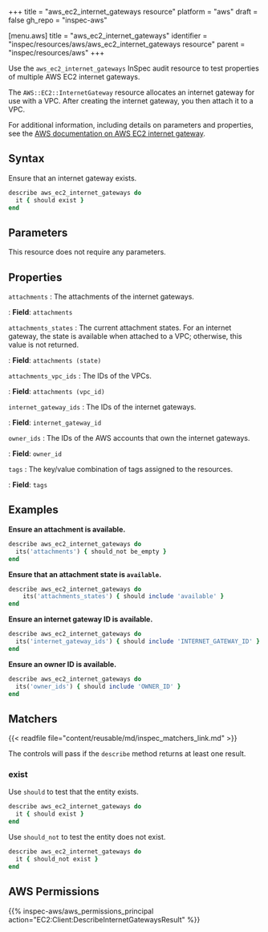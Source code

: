 +++
title = "aws_ec2_internet_gateways resource"
platform = "aws"
draft = false
gh_repo = "inspec-aws"

[menu.aws]
title = "aws_ec2_internet_gateways"
identifier = "inspec/resources/aws/aws_ec2_internet_gateways resource"
parent = "inspec/resources/aws"
+++

Use the `aws_ec2_internet_gateways` InSpec audit resource to test properties of multiple AWS EC2 internet gateways.

The `AWS::EC2::InternetGateway` resource allocates an internet gateway for use with a VPC. After creating the internet gateway, you then attach it to a VPC.

For additional information, including details on parameters and properties, see the [AWS documentation on AWS EC2 internet gateway](https://docs.aws.amazon.com/AWSCloudFormation/latest/UserGuide/aws-resource-ec2-internetgateway.html).

## Syntax

Ensure that an internet gateway exists.

```ruby
describe aws_ec2_internet_gateways do
  it { should exist }
end
```

## Parameters

This resource does not require any parameters.

## Properties

`attachments`
: The attachments of the internet gateways.

: **Field**: `attachments`

`attachments_states`
: The current attachment states. For an internet gateway, the state is available when attached to a VPC; otherwise, this value is not returned.

: **Field**: `attachments (state)`

`attachments_vpc_ids`
: The IDs of the VPCs.

: **Field**: `attachments (vpc_id)`

`internet_gateway_ids`
: The IDs of the internet gateways.

: **Field**: `internet_gateway_id`

`owner_ids`
: The IDs of the AWS accounts that own the internet gateways.

: **Field**: `owner_id`

`tags`
: The key/value combination of tags assigned to the resources.

: **Field**: `tags`

## Examples

**Ensure an attachment is available.**

```ruby
describe aws_ec2_internet_gateways do
  its('attachments') { should_not be_empty }
end
```

**Ensure that an attachment state is `available`.**

```ruby
describe aws_ec2_internet_gateways do
    its('attachments_states') { should include 'available' }
end
```

**Ensure an internet gateway ID is available.**

```ruby
describe aws_ec2_internet_gateways do
  its('internet_gateway_ids') { should include 'INTERNET_GATEWAY_ID' }
end
```

**Ensure an owner ID is available.**

```ruby
describe aws_ec2_internet_gateways do
  its('owner_ids') { should include 'OWNER_ID' }
end
```

## Matchers

{{< readfile file="content/reusable/md/inspec_matchers_link.md" >}}

The controls will pass if the `describe` method returns at least one result.

### exist

Use `should` to test that the entity exists.

```ruby
describe aws_ec2_internet_gateways do
  it { should exist }
end
```

Use `should_not` to test the entity does not exist.

```ruby
describe aws_ec2_internet_gateways do
  it { should_not exist }
end
```

## AWS Permissions

{{% inspec-aws/aws_permissions_principal action="EC2:Client:DescribeInternetGatewaysResult" %}}
